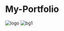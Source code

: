 # My-Portfolio
![logo](https://github.com/shraddhaverma11/My-Portfolio/assets/149676426/141a5d0c-3da7-4073-a572-52c1a20d3775)
![bg1](https://github.com/shraddhaverma11/My-Portfolio/assets/149676426/ddb061c3-276f-4ef9-bf62-4288335f9e4c)
